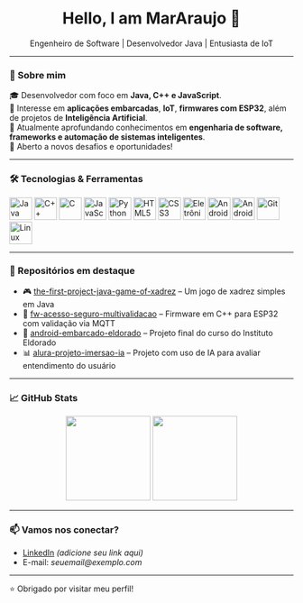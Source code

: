 <h1 align="center">Hello, I am MarAraujo 👋</h1>

<p align="center">
  Engenheiro de Software | Desenvolvedor Java | Entusiasta de IoT
</p>

---

### 🚀 Sobre mim

🎓 Desenvolvedor com foco em **Java, C++ e JavaScript**.  
🔧 Interesse em **aplicações embarcadas**, **IoT**, **firmwares com ESP32**, além de projetos de **Inteligência Artificial**.  
📘 Atualmente aprofundando conhecimentos em **engenharia de software, frameworks e automação de sistemas inteligentes**.  
📍 Aberto a novos desafios e oportunidades!

---

### 🛠️ Tecnologias & Ferramentas

<p align="left">
  <!-- Linguagens -->
  <img src="https://cdn.jsdelivr.net/gh/devicons/devicon/icons/java/java-original.svg" width="40" title="Java"/>
  <img src="https://cdn.jsdelivr.net/gh/devicons/devicon/icons/cplusplus/cplusplus-original.svg" width="40" title="C++"/>
  <img src="https://cdn.jsdelivr.net/gh/devicons/devicon/icons/c/c-original.svg" width="40" title="C"/>
  <img src="https://cdn.jsdelivr.net/gh/devicons/devicon/icons/javascript/javascript-original.svg" width="40" title="JavaScript"/>
  <img src="https://cdn.jsdelivr.net/gh/devicons/devicon/icons/python/python-original.svg" width="40" title="Python"/>

  <!-- Web -->
  <img src="https://cdn.jsdelivr.net/gh/devicons/devicon/icons/html5/html5-original.svg" width="40" title="HTML5"/>
  <img src="https://cdn.jsdelivr.net/gh/devicons/devicon/icons/css3/css3-original.svg" width="40" title="CSS3"/>

  <!-- Eletrônica / PCB / Microcontroladores -->
  <img src="https://upload.wikimedia.org/wikipedia/commons/thumb/e/e0/Electronic_circuit_icon.svg/1024px-Electronic_circuit_icon.svg.png" width="40" title="Eletrônica / PCB"/>

  <!-- Android e Android embarcado -->
  <img src="https://cdn.jsdelivr.net/gh/devicons/devicon/icons/android/android-original.svg" width="40" title="Android"/>
  <img src="https://cdn.jsdelivr.net/gh/devicons/devicon/icons/kotlin/kotlin-original.svg" width="40" title="Android Embedded (Kotlin)"/>

  <!-- Git e Linux -->
  <img src="https://cdn.jsdelivr.net/gh/devicons/devicon/icons/git/git-original.svg" width="40" title="Git"/>
  <img src="https://cdn.jsdelivr.net/gh/devicons/devicon/icons/linux/linux-original.svg" width="40" title="Linux"/>
</p>

---

### 📌 Repositórios em destaque

- 🎮 [the-first-project-java-game-of-xadrez](https://github.com/MarAraujo/the-first-project-java-game-of-xadrez) – Um jogo de xadrez simples em Java
- 🤖 [fw-acesso-seguro-multivalidacao](https://github.com/MarAraujo/fw-acesso-seguro-multivalidacao) – Firmware em C++ para ESP32 com validação via MQTT
- 📱 [android-embarcado-eldorado](https://github.com/MarAraujo/android-embarcado-eldorado) – Projeto final do curso do Instituto Eldorado
- 📊 [alura-projeto-imersao-ia](https://github.com/MarAraujo/alura-projeto-imersao-ia) – Projeto com uso de IA para avaliar entendimento do usuário

---

### 📈 GitHub Stats

<p align="center">
  <img src="https://github-readme-stats.vercel.app/api?username=MarAraujo&show_icons=true&theme=tokyonight" height="150"/>
  <img src="https://github-readme-stats.vercel.app/api/top-langs/?username=MarAraujo&layout=compact&theme=tokyonight" height="150"/>
</p>

---

### 📫 Vamos nos conectar?

- [LinkedIn](https://www.linkedin.com/) _(adicione seu link aqui)_
- E-mail: _seuemail@exemplo.com_

---

⭐ Obrigado por visitar meu perfil!
